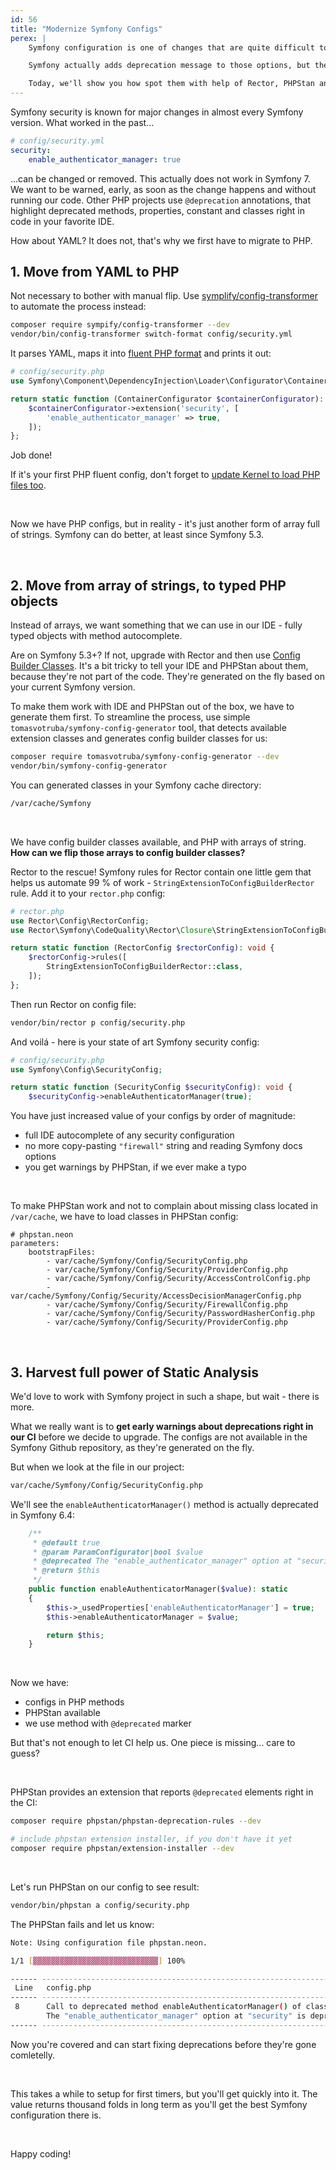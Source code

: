 ```yaml
---
id: 56
title: "Modernize Symfony Configs"
perex: |
    Symfony configuration is one of changes that are quite difficult to spot, until they're removed in next major version. Then you have to Google the "invalid option id error message" and hope for a solution. That's doesn't sound like a good way to spend your weekend, does it?

    Symfony actually adds deprecation message to those options, but they're not easy to spot.

    Today, we'll show you how spot them with help of Rector, PHPStan and one other cool tool.
---
```


Symfony security is known for major changes in almost every Symfony version. What worked in the past...

```yaml
# config/security.yml
security:
    enable_authenticator_manager: true
```

...can be changed or removed. This actually does not work in Symfony 7. We want to be warned, early, as soon as the change happens and without running our code.
Other PHP projects use `@deprecation` annotations, that highlight deprecated methods, properties, constant and classes right in code in your favorite IDE.

How about YAML? It does not, that's why we first have to migrate to PHP.

## 1. Move from YAML to PHP

Not necessary to bother with manual flip. Use [symplify/config-transformer](https://github.com/symplify/config-transformer) to automate the process instead:

```bash
composer require sympify/config-transformer --dev
vendor/bin/config-transformer switch-format config/security.yml
```

It parses YAML, maps it into [fluent PHP format](https://symfony.com/blog/new-in-symfony-3-4-php-based-configuration-for-services-and-routes) and prints it out:

```php
# config/security.php
use Symfony\Component\DependencyInjection\Loader\Configurator\ContainerConfigurator;

return static function (ContainerConfigurator $containerConfigurator): void {
    $containerConfigurator->extension('security', [
        'enable_authenticator_manager' => true,
    ]);
};
```

Job done!

If it's your first PHP fluent config, don't forget to [update Kernel to load PHP files too](https://tomasvotruba.com/blog/2020/07/27/how-to-switch-from-yaml-xml-configs-to-php-today-with-migrify/).

<br>

Now we have PHP configs, but in reality - it's just another form of array full of strings. Symfony can do better, at least since Symfony 5.3.

<br>

## 2. Move from array of strings, to typed PHP objects

Instead of arrays, we want something that we can use in our IDE - fully typed objects with method autocomplete.

Are on Symfony 5.3+? If not, upgrade with Rector and then use [Config Builder Classes](https://symfony.com/blog/new-in-symfony-5-3-config-builder-classes). It's a bit tricky to tell your IDE and PHPStan about them, because they're not part of the code. They're generated on the fly based on your current Symfony version.

To make them work with IDE and PHPStan out of the box, we have to generate them first. To streamline the process, use simple `tomasvotruba/symfony-config-generator` tool, that detects available extension classes and generates config builder classes for us:

```bash
composer require tomasvotruba/symfony-config-generator --dev
vendor/bin/symfony-config-generator
```

You can generated classes in your Symfony cache directory:

```bash
/var/cache/Symfony
```

<br>

We have config builder classes available, and PHP with arrays of string. **How can we flip those arrays to config builder classes?**

Rector to the rescue! Symfony rules for Rector contain one little gem that helps us automate 99 % of work - `StringExtensionToConfigBuilderRector` rule. Add it to your `rector.php` config:

```php
# rector.php
use Rector\Config\RectorConfig;
use Rector\Symfony\CodeQuality\Rector\Closure\StringExtensionToConfigBuilderRector;

return static function (RectorConfig $rectorConfig): void {
    $rectorConfig->rules([
        StringExtensionToConfigBuilderRector::class,
    ]);
};
```

Then run Rector on config file:

```bash
vendor/bin/rector p config/security.php
```

And voilá - here is your state of art Symfony security config:

```php
# config/security.php
use Symfony\Config\SecurityConfig;

return static function (SecurityConfig $securityConfig): void {
    $securityConfig->enableAuthenticatorManager(true);
```

You have just increased value of your configs by order of magnitude:

* full IDE autocomplete of any security configuration
* no more copy-pasting `"firewall"` string and reading Symfony docs options
* you get warnings by PHPStan, if we ever make a typo

<br>

To make PHPStan work and not to complain about missing class located in `/var/cache`, we have to load classes in PHPStan config:

```neon
# phpstan.neon
parameters:
    bootstrapFiles:
        - var/cache/Symfony/Config/SecurityConfig.php
        - var/cache/Symfony/Config/Security/ProviderConfig.php
        - var/cache/Symfony/Config/Security/AccessControlConfig.php
        - var/cache/Symfony/Config/Security/AccessDecisionManagerConfig.php
        - var/cache/Symfony/Config/Security/FirewallConfig.php
        - var/cache/Symfony/Config/Security/PasswordHasherConfig.php
        - var/cache/Symfony/Config/Security/ProviderConfig.php
```

<br>

## 3. Harvest full power of Static Analysis

We'd love to work with Symfony project in such a shape, but wait - there is more.

What we really want is to **get early warnings about deprecations right in our CI** before we decide to upgrade. The configs are not available in the Symfony Github repository, as they're generated on the fly.

But when we look at the file in our project:

```bash
var/cache/Symfony/Config/SecurityConfig.php
```

We'll see the `enableAuthenticatorManager()` method is actually deprecated in Symfony 6.4:

```php
    /**
     * @default true
     * @param ParamConfigurator|bool $value
     * @deprecated The "enable_authenticator_manager" option at "security" is deprecated.
     * @return $this
     */
    public function enableAuthenticatorManager($value): static
    {
        $this->_usedProperties['enableAuthenticatorManager'] = true;
        $this->enableAuthenticatorManager = $value;

        return $this;
    }
```

<br>

Now we have:

* configs in PHP methods
* PHPStan available
* we use method with `@deprecated` marker

But that's not enough to let CI help us. One piece is missing... care to guess?

<br>

PHPStan provides an extension that reports `@deprecated` elements right in the CI:

```bash
composer require phpstan/phpstan-deprecation-rules --dev

# include phpstan extension installer, if you don't have it yet
composer require phpstan/extension-installer --dev
```

<br>

Let's run PHPStan on our config to see result:

```bash
vendor/bin/phpstan a config/security.php
```

The PHPStan fails and let us know:

```bash
Note: Using configuration file phpstan.neon.

1/1 [▓▓▓▓▓▓▓▓▓▓▓▓▓▓▓▓▓▓▓▓▓▓▓▓▓▓▓▓] 100%

------ ------------------------------------------------------------------------------------------------
 Line   config.php
------ ------------------------------------------------------------------------------------------------
 8      Call to deprecated method enableAuthenticatorManager() of class Symfony\Config\SecurityConfig:
        The "enable_authenticator_manager" option at "security" is deprecated.
------ ------------------------------------------------------------------------------------------------
```

Now you're covered and can start fixing deprecations before they're gone comletelly.

<br>

This takes a while to setup for first timers, but you'll get quickly into it.
The value returns thousand folds in long term as you'll get the best Symfony configuration there is.

<br>

Happy coding!
